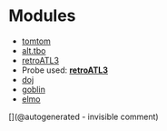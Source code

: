 
# Modules

* [tomtom](/retired/tomtom/)
* [alt.tbo](/retired/alt.tbo/)
* [retroATL3](/retroATL3/)
* Probe used: __[retroATL3](/include/probes/auto/retroATL3.md)__
* [doj](/doj/)
* [goblin](/goblin/)
* [elmo](/elmo/)


[](@autogenerated - invisible comment)